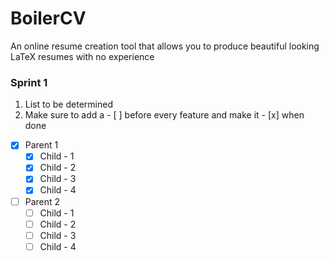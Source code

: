 # BoilerCV
An online resume creation tool that allows you to produce beautiful looking LaTeX resumes with no experience 

### Sprint 1
1. List to be determined 
2. Make sure to add a - [ ] before every feature and make it - [x] when done    
- [X] Parent 1
    - [X] Child - 1
    - [X] Child - 2
    - [X] Child - 3
    - [X] Child - 4
- [ ] Parent 2
    - [ ] Child - 1
    - [ ] Child - 2
    - [ ] Child - 3
    - [ ] Child - 4